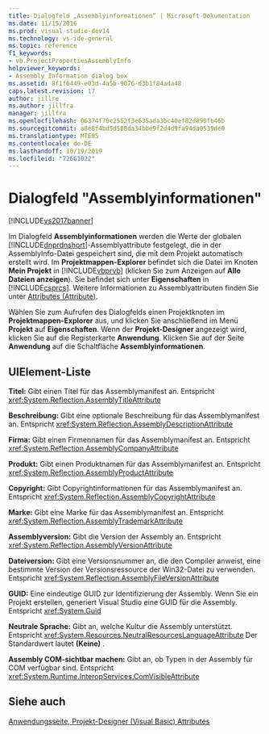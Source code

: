 ```yaml
---
title: Dialogfeld „Assemblyinformationen“ | Microsoft-Dokumentation
ms.date: 11/15/2016
ms.prod: visual-studio-dev14
ms.technology: vs-ide-general
ms.topic: reference
f1_keywords:
- vb.ProjectPropertiesAssemblyInfo
helpviewer_keywords:
- Assembly Information dialog box
ms.assetid: 8f1f6449-e03d-4a5b-9076-d3b1f84ada48
caps.latest.revision: 17
author: jillre
ms.author: jillfra
manager: jillfra
ms.openlocfilehash: 06374f70c2552f3e635ada3bc40ef82d890fb46b
ms.sourcegitcommit: a8e8f4bd5d508da34bbe9f2d4d9fa94da0539de0
ms.translationtype: MTE95
ms.contentlocale: de-DE
ms.lasthandoff: 10/19/2019
ms.locfileid: "72661022"
---
```

# <a name="assembly-information-dialog-box"></a>Dialogfeld "Assemblyinformationen"
[!INCLUDE[vs2017banner](../../includes/vs2017banner.md)]

Im Dialogfeld **Assemblyinformationen** werden die Werte der globalen [!INCLUDE[dnprdnshort](../../includes/dnprdnshort-md.md)]-Assemblyattribute festgelegt, die in der AssemblyInfo-Datei gespeichert sind, die mit dem Projekt automatisch erstellt wird. Im **Projektmappen-Explorer** befindet sich die Datei im Knoten **Mein Projekt** in [!INCLUDE[vbprvb](../../includes/vbprvb-md.md)] (klicken Sie zum Anzeigen auf **Alle Dateien anzeigen**). Sie befindet sich unter **Eigenschaften** in [!INCLUDE[csprcs](../../includes/csprcs-md.md)]. Weitere Informationen zu Assemblyattributen finden Sie unter [Attributes (Attribute)](https://msdn.microsoft.com/library/ae334cee-d96c-4243-a5e3-06dd7fcaf205).

 Wählen Sie zum Aufrufen des Dialogfelds einen Projektknoten im **Projektmappen-Explorer** aus, und klicken Sie anschließend im Menü **Projekt** auf **Eigenschaften**. Wenn der **Projekt-Designer** angezeigt wird, klicken Sie auf die Registerkarte **Anwendung**. Klicken Sie auf der Seite **Anwendung** auf die Schaltfläche **Assemblyinformationen**.

## <a name="uielement-list"></a>UIElement-Liste
 **Titel:** Gibt einen Titel für das Assemblymanifest an. Entspricht <xref:System.Reflection.AssemblyTitleAttribute>

 **Beschreibung:** Gibt eine optionale Beschreibung für das Assemblymanifest an. Entspricht <xref:System.Reflection.AssemblyDescriptionAttribute>

 **Firma:** Gibt einen Firmennamen für das Assemblymanifest an. Entspricht <xref:System.Reflection.AssemblyCompanyAttribute>

 **Produkt:** Gibt einen Produktnamen für das Assemblymanifest an. Entspricht <xref:System.Reflection.AssemblyProductAttribute>

 **Copyright:** Gibt Copyrightinformationen für das Assemblymanifest an. Entspricht <xref:System.Reflection.AssemblyCopyrightAttribute>

 **Marke:** Gibt eine Marke für das Assemblymanifest an. Entspricht <xref:System.Reflection.AssemblyTrademarkAttribute>

 **Assemblyversion:** Gibt die Version der Assembly an. Entspricht <xref:System.Reflection.AssemblyVersionAttribute>

 **Dateiversion:** Gibt eine Versionsnummer an, die den Compiler anweist, eine bestimmte Version der Versionsressource der Win32-Datei zu verwenden. Entspricht <xref:System.Reflection.AssemblyFileVersionAttribute>

 **GUID:** Eine eindeutige GUID zur Identifizierung der Assembly. Wenn Sie ein Projekt erstellen, generiert Visual Studio eine GUID für die Assembly. Entspricht <xref:System.Guid>

 **Neutrale Sprache:** Gibt an, welche Kultur die Assembly unterstützt. Entspricht <xref:System.Resources.NeutralResourcesLanguageAttribute> Der Standardwert lautet **(Keine)** .

 **Assembly COM-sichtbar machen:** Gibt an, ob Typen in der Assembly für COM verfügbar sind. Entspricht <xref:System.Runtime.InteropServices.ComVisibleAttribute>

## <a name="see-also"></a>Siehe auch
 [Anwendungsseite, Projekt-Designer (Visual Basic) ](../../ide/reference/application-page-project-designer-visual-basic.md) [Attributes](https://msdn.microsoft.com/library/ae334cee-d96c-4243-a5e3-06dd7fcaf205)
